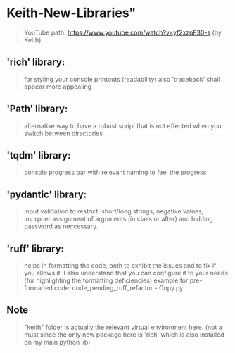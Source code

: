 # Keith-New-Libraries" 

>YouTube path: https://www.youtube.com/watch?v=yf2xznF30-s (by Keith)

## 'rich'  library:
> for styling your console printouts (readability)
> also 'traceback' shall appear more appealing


## 'Path' library:
> alternative way to have a robust script that is not effected when you switch between directories



## 'tqdm' library:
> console progress bar with relevant naming to feel the progress



## 'pydantic' library:
> input validation to restrict: short/long strings, negative values, imprpoer assignment of arguments (in class or after) and hidding password as neccessary.



## 'ruff' library:
> helps in formatting the code, both to exhibit the issues and to fix if you allows it.
> I also understand that you can configure it to your needs (for highlighting the formatting deficiencies)
> example for pre-formatted code: code_pending_ruff_refactor - Copy.py


## Note
>"keith" folder is actually the relevant virtual environment here. (not a must since the only new package here is 'rich' which is also installed on my main python lib)
